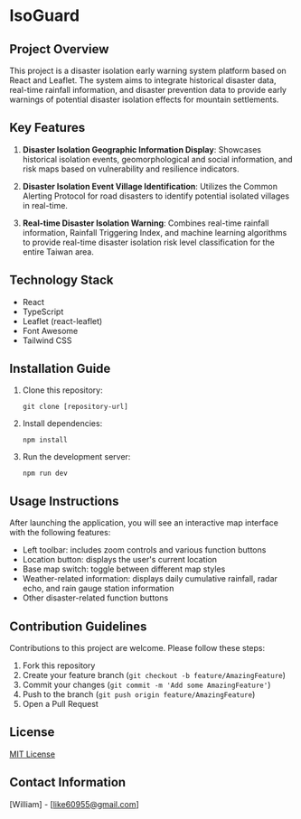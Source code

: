 # IsoGuard

## Project Overview

This project is a disaster isolation early warning system platform based on React and Leaflet. The system aims to integrate historical disaster data, real-time rainfall information, and disaster prevention data to provide early warnings of potential disaster isolation effects for mountain settlements.

## Key Features

1. **Disaster Isolation Geographic Information Display**: Showcases historical isolation events, geomorphological and social information, and risk maps based on vulnerability and resilience indicators.

2. **Disaster Isolation Event Village Identification**: Utilizes the Common Alerting Protocol for road disasters to identify potential isolated villages in real-time.

3. **Real-time Disaster Isolation Warning**: Combines real-time rainfall information, Rainfall Triggering Index, and machine learning algorithms to provide real-time disaster isolation risk level classification for the entire Taiwan area.

## Technology Stack

- React
- TypeScript
- Leaflet (react-leaflet)
- Font Awesome
- Tailwind CSS

## Installation Guide

1. Clone this repository:
   ```
   git clone [repository-url]
   ```

2. Install dependencies:
   ```
   npm install
   ```

3. Run the development server:
   ```
   npm run dev
   ```

## Usage Instructions

After launching the application, you will see an interactive map interface with the following features:

- Left toolbar: includes zoom controls and various function buttons
- Location button: displays the user's current location
- Base map switch: toggle between different map styles
- Weather-related information: displays daily cumulative rainfall, radar echo, and rain gauge station information
- Other disaster-related function buttons

## Contribution Guidelines

Contributions to this project are welcome. Please follow these steps:

1. Fork this repository
2. Create your feature branch (`git checkout -b feature/AmazingFeature`)
3. Commit your changes (`git commit -m 'Add some AmazingFeature'`)
4. Push to the branch (`git push origin feature/AmazingFeature`)
5. Open a Pull Request

## License

[MIT License](LICENSE)

## Contact Information

[William] - [like60955@gmail.com]

